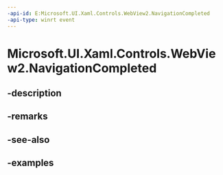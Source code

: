 ```yaml
---
-api-id: E:Microsoft.UI.Xaml.Controls.WebView2.NavigationCompleted
-api-type: winrt event
---
```


# Microsoft.UI.Xaml.Controls.WebView2.NavigationCompleted

<!--
public event Windows.Foundation.TypedEventHandler<Microsoft.UI.Xaml.Controls.WebView2,Microsoft.UI.Xaml.Controls.WebView2NavigationCompletedEventArgs> NavigationCompleted;
-->


## -description

## -remarks

## -see-also

## -examples


